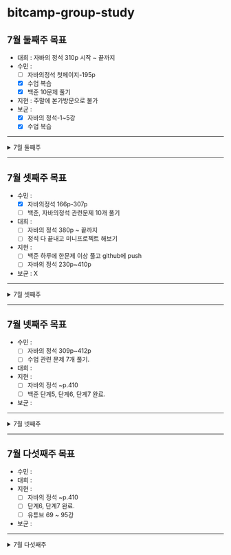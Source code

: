 # bitcamp-group-study
## 7월 둘째주 목표
- 대희 : 자바의 정석 310p 시작 ~ 끝까지
- 수민 : 
   - [ ] 자바의정석 첫페이지-195p 
   - [x] 수업 복습 
   - [x] 백준 10문제 풀기 
- 지현 : 주말에 본가방문으로 불가
- 보균 : 
   - [x] 자바의 정석-1~5강
   - [x] 수업 복습 
 ---
<details>
<summary>7월 둘째주</summary>
<div markdown="1">

### 7월 10일 (토)
- 수민 : 수업 복습, 자바의 정석 48P - 90P, 백준 2741,2739,2438번
- 지현 : X
- 보균 : 
   - [x] 자바의 정석-6~18강
   - [x] 백준 문제 풀기 
- 대희 : 자바의 정석 320p 까지 읽음
---
### 7월 11일 (일)
- 수민 : 자바의 정석 166P 까지 읽음
- 지현 : X
- 보균 : X
- 대희 : 자바의 정석 350p 까지 읽음
   
</div>
</details>

---
## 7월 셋째주 목표
- 수민 : 
   - [x] 자바의정석 166p-307p
   - [ ] 백준, 자바의정석 관련문제 10개 풀기
- 대희 : 
   - [ ] 자바의 정석 380p ~ 끝까지
   - [ ] 정석 다 끝내고 미니프로젝트 해보기
- 지현 :
   - [ ] 백준 하루에 한문제 이상 풀고 github에 push
   - [ ] 자바의 정석 230p~410p
- 보균 : X
---
<details>
<summary>7월 셋째주</summary>
<div markdown="1">

### 7월 12일 (월)
- 수민: 자바의 정석 166p~178p 
- 지현: X
- 보균: X
- 대희: 자바의 정석 380p 까지 읽음
---
### 7월 13일 (화)
- 수민: X
- 지현: X
- 보균:
   - [x] [강의] (Static, prompt)App01~11 복습//eomcs-java-project-app-03-b
   - [x] [인강] 자바의 정석 19~24강
   - [x] [백준] 2557 > 1000 > 10869 > 2588 (입출력과 사칙연산)
- 대희: 자바의 정석 430p까지 읽음
---
### 7월 14일 (수)
- 수민: 자바의 정석 179p~220p
- 지현: X
- 보균: 
   - [ ] [강의] java-basic > ex07 > *
   - [ ] [인강] 자바의 정석 58~60강 (메서드)
   - [ ] [백준] 1330 > 9498 > 14681 (입출력과 사칙연산)
- 대희: 자바의 정석 450p 까지 읽음
---
### 7월 15일 (목)
- 수민: 자바의 정석 221p~260p
- 지현: X
- 보균: 
- 대희:
---
### 7월 16일 (금)
- 수민: 수업복습 
- 지현: 백준 10952, 1110 (단계4 : while문)
- 보균: 
- 대희:
---
### 7월 17일 (토)
- 수민: 자바의 정석 261p~290p
- 지현: 
   - [x] 자바의 정석 p.230~279
   - [x] App-03-b 에서 App-04-a, b, c 수행
   - [x] Algorithm 퀴즈 복습(1~4)
- 보균: 
- 대희:
---
### 7월 18일 (일)
- 수민: 자바의 정석 291p~308p, 백준 3052
- 지현: X
- 보균: 
- 대희:
</div>
</details>

---
## 7월 넷째주 목표
- 수민 : 
   - [ ] 자바의 정석 309p~412p  
   - [ ] 수업 관련 문제 7개 풀기.
- 대희 : 
- 지현 :
   - [ ] 자바의 정석 ~p.410
   - [ ] 백준 단계5, 단계6, 단계7 완료.
- 보균 : 
---
<details>
<summary>7월 넷째주</summary>
<div markdown="1">

### 7월 19일 (월)
- 수민: 수업 05-b까지 복습, 자바의 정석 309p~326p  
- 지현: 
   - [x] 자바의 정석 p.280~308
   - [x] 백준 3052, 2562 (단계5 : 1차원배열)
- 보균: 
- 대희: 
---
### 7월 20일 (화)
- 수민: 수업 복습, 자바의 정석 327p~343p
- 지현: 
   - [x] 백준 10818, 8958 (단계5 : 1차원배열)
- 보균: 
- 대희: 
---
### 7월 21일 (수)
- 수민: 수업 복습, 백준 10818 
- 지현: X
- 보균: 
- 대희: 
---
### 7월 22일 (목)
- 수민: X
- 지현: X
- 보균: 
- 대희: 
---
### 7월 23일 (금)
- 수민: 수업복습(Handler 리팩토링)
- 지현: 
   - [x] 백준 15596 (단계6 : 함수)
- 보균: 
- 대희: 
---
### 7월 24일 (토)
- 수민: 자바의 정석 344p~384p
- 지현: 
   - [x] 05_a ~ 06_b 복습
- 보균: 
- 대희: 
---
### 7월 25일 (일)
- 수민: 수업복습(Handler 리팩토링), 백준 2562
- 지현: X
- 보균: 
- 대희: 
</div>
</details>

---
## 7월 다섯째주 목표
- 수민 : 
- 대희 : 
- 지현 :
   - [ ] 자바의 정석 ~p.410
   - [ ] 단계6, 단계7 완료.
   - [ ] 유튜브 69 ~ 95강
- 보균 : 
---
<details>
<summary>7월 다섯째주</summary>
<div markdown="1">

### 7월 26일 (월)
- 수민: 
- 지현: 백준 4673 (단계6 : 함수)
- 보균: 
- 대희: 
---
### 7월 27일 (화)
- 수민: 
- 지현: X
- 보균: 
- 대희:
---
### 7월 28일 (수)
- 수민: 
- 지현: 백준 2675, 11654 (단계7 : 함수)
- 보균: 
- 대희:
---
### 7월 29일 (목)
- 수민: 
- 지현: 
- 보균: 
- 대희:
---
### 7월 30일 (금)
- 수민: 
- 지현: 
- 보균: 
- 대희:
---
### 7월 31일 (토)
- 수민: 
- 지현: 
- 보균: 
- 대희:
</div>
</details>